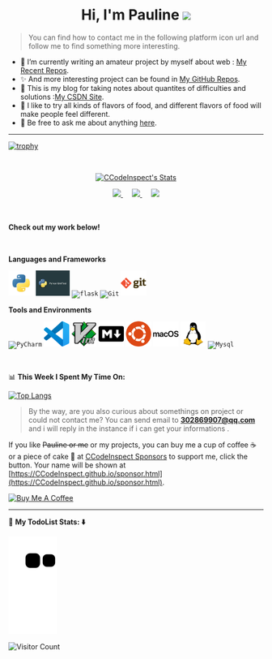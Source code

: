 
<h1 align="center">Hi, I'm Pauline <img src="https://emojis.slackmojis.com/emojis/images/1531849430/4246/blob-sunglasses.gif?1531849430" width="30"/> </h1>

<!--my introduction start-->

> You can find how to contact me in the following platform icon url and follow me to find something more interesting.

- 🔭 I’m currently writing an amateur project by myself about web : [My Recent Repos](https://github.com/CCodeInspect/yushu). 
- ✨ And more interesting project can be found in [My GitHub Repos](https://github.com/CCodeInspect?tab=repositories).
- 🌱 This is my blog for taking notes about quantites of difficulties and solutions :[My CSDN Site](https://blog.csdn.net/qq_41883133?type=blog). 
- 🤔 I like to try all kinds of flavors of food, and different flavors of food will make people feel different.
- 💬 Be free to ask me about anything [here](https://github.com/CCodeInspect/CCodeInspect/issues).

---
</details>
  
 
[![trophy](https://github-profile-trophy.vercel.app/?username=CCodeInspect)](https://github.com/CCodeInspect/github-profile-trophy)


<!--my introduction end -->

<br>

<p align="center">
  <a href="https://github.com/CCodeInspect" class="rich-diff-level-one">
    <img src="https://github-readme-stats.vercel.app/api?username=CCodeInspect&title_color=333&text_color=777" alt="CCodeInspect's Stats" >
    <!-- &hide=issues
    <img src="https://github-readme-stats.vercel.app/api?username=CCodeInspect&hide=issues&title_color=333&text_color=777" alt="CCodeInspect's Stats" >
    -->
  </a>
</p>

<p align="center">
  <a href= "https://github.com/CCodeInspect/yushu/blob/main/app/contact.jpeg" target="_blank" alt="WeChat" title="WeChat">
    <img src="https://img.icons8.com/ios-filled/50/000000/weixing.png" width="40px"/>
  </a>
  &emsp;
    <a href="https://space.bilibili.com/25298078" target="_blank" alt="Bilibili" title="Bilibili">
    <img src="https://user-images.githubusercontent.com/29084184/166415345-91925d37-c66f-448f-8d75-c8355fe0b692.png" width="40px"/>
  </a>
  &emsp;
  <a href="https://blog.csdn.net/qq_41883133?type=blog" target="_blank" alt="CSDN" title="CSDN">
    <img src="https://img.icons8.com/material/48/000000/csdn.png" width="40px"/>
  </a>
  

  <br><br>
  <strong>Check out my work below!</strong>
  <br><br>
</p>

<h2></h2>

 
**Languages and Frameworks**

<code><img height="50" src="https://raw.githubusercontent.com/github/explore/80688e429a7d4ef2fca1e82350fe8e3517d3494d/topics/python/python.png" alt="Python" title="Python"></code>
<code><img height="50" src="https://github.com/CCodeInspect/yushu/blob/main/app/unittest.png" alt="unittest" title="python"></code>
<code><img height="50" src="https://github.com/CCodeInspect/explore/blob/main/topics/flask/flask.png" alt="flask" title="Python"></code>
<code><img height="50" src="https://github.com/CCodeInspect/explore/blob/main/topics/go/go.png" alt="Git" title="Go"></code>
<code><img height="50" src="https://raw.githubusercontent.com/github/explore/80688e429a7d4ef2fca1e82350fe8e3517d3494d/topics/git/git.png" alt="Git" title="Git"></code>






**Tools and Environments**

<code><img height="50" src="https://images.nowcoder.com/images/20180629/0_1530258305740_67F7BB46DE9FC78164CA628F2CE05C37" alt="PyCharm" title="PyCharm"></code>
<code><img height="50" src="https://raw.githubusercontent.com/github/explore/80688e429a7d4ef2fca1e82350fe8e3517d3494d/topics/visual-studio-code/visual-studio-code.png" alt="VSCode" title="VSCode"></code>
<code><img height="50" src="https://raw.githubusercontent.com/github/explore/80688e429a7d4ef2fca1e82350fe8e3517d3494d/topics/vim/vim.png" alt="Vim" title="Vim"></code>
<code><img height="50" src="https://raw.githubusercontent.com/github/explore/80688e429a7d4ef2fca1e82350fe8e3517d3494d/topics/markdown/markdown.png" alt="Markdown" title="MarkDown"></code>
<code><img height="50" src="https://raw.githubusercontent.com/github/explore/80688e429a7d4ef2fca1e82350fe8e3517d3494d/topics/ubuntu/ubuntu.png" alt="Ubuntu" title="Ubuntu"></code>
<code><img height="50" src="https://raw.githubusercontent.com/github/explore/80688e429a7d4ef2fca1e82350fe8e3517d3494d/topics/macos/macos.png" alt="MacOS" title="MacOS"></code>
<code><img height="50" src="https://raw.githubusercontent.com/github/explore/80688e429a7d4ef2fca1e82350fe8e3517d3494d/topics/linux/linux.png" alt="Linux" title="Linux"></code>
<code><img height="50" src="https://github.com/CCodeInspect/explore/blob/main/topics/mysql/mysql.png" alt="Mysql" title=""></code>



<br>

📊 **This Week I Spent My Time On:**
<!--START_SECTION:waka-->
[![Top Langs](https://github-readme-stats.vercel.app/api/top-langs/?username=CCodeInspect&layout=compact)](https://github.com/anuraghazra/github-readme-stats)

<!--END_SECTION:waka-->

> By the way, are you also curious about somethings on project or could not contact me?
> You can send email to **302869907@qq.com** and i will reply in the instance if i can get your informations .

If you like ~~Pauline or me~~ or my projects, you can buy me a cup of coffee ☕  or  a piece of cake 🍰 at [CCodeInspect Sponsors](https://.github.io/sponsor.html) to support me, click the button. Your name will be shown at [https://CCodeInspect.github.io/sponsor.html](https://CCodeInspect.github.io/sponsor.html).

<!--START_SECTION:sponsors-->
<a href="https://CCodeInspect.github.io/sponsor.html" target="_blank"><img src="https://cdn.buymeacoffee.com/buttons/v2/default-red.png" alt="Buy Me A Coffee" width="150" ></a>
<!--
<p align="center">
  <a href="">
    <img src='/>
  </a>
</p>
<!--END_SECTION:sponsors-->

---

🚧 **My TodoList Stats: ⬇️**

![Snake animation](https://github.com/Joestar117/Joestar117/blob/output/github-contribution-grid-snake.svg)

![Visitor Count](https://profile-counter.glitch.me/{llaichiyu}/count.svg)


